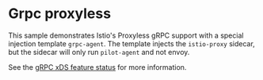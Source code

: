 # Grpc proxyless

This sample demonstrates Istio's Proxyless gRPC support with a special injection template `grpc-agent`.
The template injects the `istio-proxy` sidecar, but the sidecar will only run `pilot-agent` and not envoy.

See the [gRPC xDS feature status](https://github.com/grpc/grpc/blob/master/doc/grpc_xds_features.md) for more
information.



